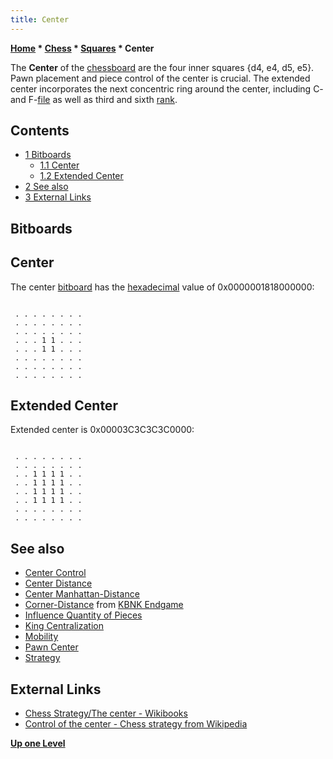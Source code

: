 ```yaml
---
title: Center
---
```

**[Home](Home "Home") * [Chess](Chess "Chess") * [Squares](Squares "Squares") * Center**

The **Center** of the [chessboard](Chessboard "Chessboard") are the four inner squares {d4, e4, d5, e5}. Pawn placement and piece control of the center is crucial. The extended center incorporates the next concentric ring around the center, including C- and F-[file](Files "Files") as well as third and sixth [rank](Ranks "Ranks").

## Contents

- [1 Bitboards](#bitboards)
  - [1.1 Center](#center)
  - [1.2 Extended Center](#extended-center)
- [2 See also](#see-also)
- [3 External Links](#external-links)

## Bitboards

## Center

The center [bitboard](Bitboards "Bitboards") has the [hexadecimal](https://en.wikipedia.org/wiki/Hexadecimal) value of 0x0000001818000000:

```

 . . . . . . . .
 . . . . . . . .
 . . . . . . . .
 . . . 1 1 . . .
 . . . 1 1 . . .
 . . . . . . . .
 . . . . . . . .
 . . . . . . . .

```

## Extended Center

Extended center is 0x00003C3C3C3C0000:

```

 . . . . . . . .
 . . . . . . . .
 . . 1 1 1 1 . .
 . . 1 1 1 1 . .
 . . 1 1 1 1 . .
 . . 1 1 1 1 . .
 . . . . . . . .
 . . . . . . . .

```

## See also

- [Center Control](Center_Control "Center Control")
- [Center Distance](Center_Distance "Center Distance")
- [Center Manhattan-Distance](Center_Manhattan-Distance "Center Manhattan-Distance")
- [Corner-Distance](KBNK_Endgame#CornerDistance "KBNK Endgame") from [KBNK Endgame](KBNK_Endgame "KBNK Endgame")
- [Influence Quantity of Pieces](Influence_Quantity_of_Pieces "Influence Quantity of Pieces")
- [King Centralization](King_Centralization "King Centralization")
- [Mobility](Mobility "Mobility")
- [Pawn Center](Pawn_Center "Pawn Center")
- [Strategy](Strategy "Strategy")

## External Links

- [Chess Strategy/The center - Wikibooks](https://en.wikibooks.org/wiki/Chess_Strategy/The_center)
- [Control of the center - Chess strategy from Wikipedia](https://en.wikipedia.org/wiki/Chess_strategy#Control_of_the_center)

**[Up one Level](Squares "Squares")**

